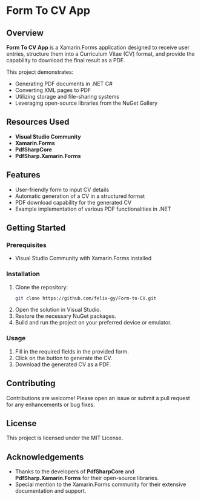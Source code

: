 # Form To CV App

## Overview
**Form To CV App** is a Xamarin.Forms application designed to receive user entries, structure them into a Curriculum Vitae (CV) format, and provide the capability to download the final result as a PDF.

This project demonstrates:
- Generating PDF documents in .NET C#
- Converting XML pages to PDF
- Utilizing storage and file-sharing systems
- Leveraging open-source libraries from the NuGet Gallery

## Resources Used
- **Visual Studio Community**
- **Xamarin.Forms**
- **PdfSharpCore**
- **PdfSharp.Xamarin.Forms**

## Features
- User-friendly form to input CV details
- Automatic generation of a CV in a structured format
- PDF download capability for the generated CV
- Example implementation of various PDF functionalities in .NET

## Getting Started
### Prerequisites
- Visual Studio Community with Xamarin.Forms installed

### Installation
1. Clone the repository:
   ```sh
   git clone https://github.com/felix-gy/Form-to-CV.git
   ```
2. Open the solution in Visual Studio.
3. Restore the necessary NuGet packages.
4. Build and run the project on your preferred device or emulator.

### Usage
1. Fill in the required fields in the provided form.
2. Click on the button to generate the CV.
3. Download the generated CV as a PDF.

## Contributing
Contributions are welcome! Please open an issue or submit a pull request for any enhancements or bug fixes.

## License
This project is licensed under the MIT License.

## Acknowledgements
- Thanks to the developers of **PdfSharpCore** and **PdfSharp.Xamarin.Forms** for their open-source libraries.
- Special mention to the Xamarin.Forms community for their extensive documentation and support.
